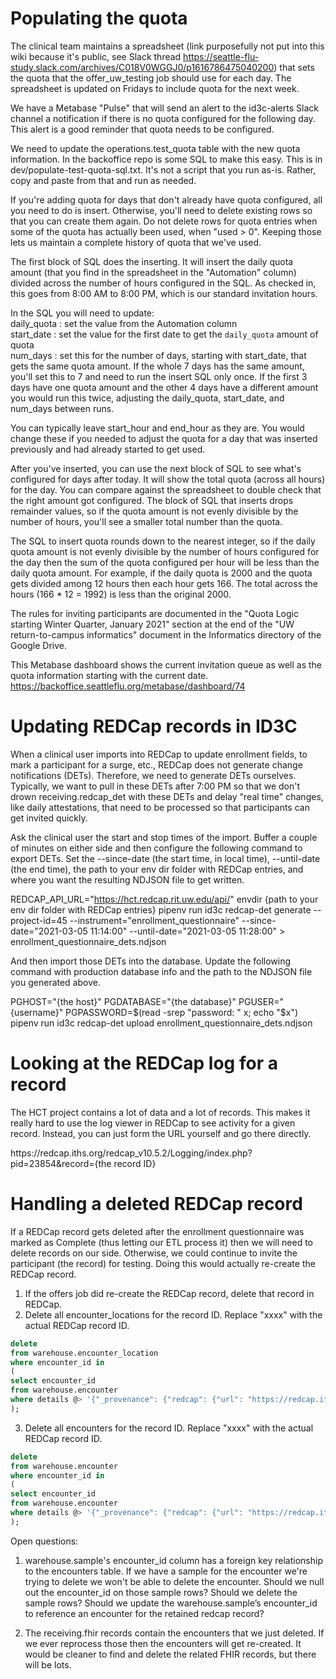 # Populating the quota
The clinical team maintains a spreadsheet (link purposefully not put into this wiki because it's public, see Slack thread https://seattle-flu-study.slack.com/archives/C018V0WGGJ0/p1616786475040200) that sets the quota that the 
offer_uw_testing job should use for each day. The spreadsheet is updated on Fridays to include quota for the next week.

We have a Metabase "Pulse" that will send an alert to the id3c-alerts Slack channel a notification if there is no quota configured for the following day. This alert is a good reminder that quota needs to be configured.

We need to update the operations.test_quota table with the new quota information. In the backoffice repo is some SQL to make this easy. This is in dev/populate-test-quota-sql.txt. It's not a script that you run as-is. Rather, copy and paste from that and run as needed.

If you're adding quota for days that don't already have quota configured, all you need to do is insert. Otherwise, you'll need to delete existing rows so that you can create them again. Do not delete rows for quota entries when some of the quota has actually been used, when "used > 0". Keeping those lets us maintain a complete history of quota that we've used.

The first block of SQL does the inserting. It will insert the daily quota amount (that you find in the spreadsheet in the "Automation" column) divided across the number of hours configured in the SQL. As checked in, this goes from 8:00 AM to 8:00 PM, which is our standard invitation hours.

In the SQL you will need to update:  
daily_quota  : set the value from the Automation column  
start_date : set the value for the first date to get the `daily_quota` amount of quota   
num_days : set this for the number of days, starting with start_date, that gets the same quota amount. If the whole 7 days has the same amount, you'll set this to 7 and need to run the insert SQL only once. If the first 3 days have one quota amount and the other 4 days have a different amount you would run this twice, adjusting the daily_quota, start_date, and num_days between runs.

You can typically leave start_hour and end_hour as they are. You would change these if you needed to adjust the quota for a day that was inserted previously and had already started to get used.

After you've inserted, you can use the next block of SQL to see what's configured for days after today. It will show the total quota (across all hours) for the day. You can compare against the spreadsheet to double check that the right amount got configured. The block of SQL that inserts drops remainder values, so if the quota amount is not evenly divisible by the number of hours, you'll see a smaller total number than the quota.

The SQL to insert quota rounds down to the nearest integer, so if the daily quota amount is not evenly divisible by the number of hours configured for the day then the sum of the quota configured per hour will be less than the daily quota amount. For example, if the daily quota is 2000 and the quota gets divided among 12 hours then each hour gets 166. The total across the hours (166 * 12 = 1992) is less than the original 2000.

The rules for inviting participants are documented in the "Quota Logic starting Winter Quarter, January 2021" section at the end of the "UW return-to-campus informatics" document in the Informatics directory of the Google Drive.

This Metabase dashboard shows the current invitation queue as well as the quota information starting with the current date.   
https://backoffice.seattleflu.org/metabase/dashboard/74

# Updating REDCap records in ID3C

When a clinical user imports into REDCap to update enrollment fields, to mark a participant for a surge, etc., REDCap does not generate change notifications (DETs). Therefore, we need to generate DETs ourselves. Typically, we want to pull in these DETs after 7:00 PM so that we don't drown receiving.redcap_det with these DETs and delay "real time" changes, like daily attestations, that need to be processed so that participants can get invited quickly.

Ask the clinical user the start and stop times of the import. Buffer a couple of minutes on either side and then configure the following command to export DETs. Set the --since-date (the start time, in local time), --until-date (the end time), the path to your env dir folder with REDCap entries, and where you want the resulting NDJSON file to get written.

REDCAP_API_URL="https://hct.redcap.rit.uw.edu/api/" envdir {path to your env dir folder with REDCap entries} pipenv run id3c redcap-det generate --project-id=45 --instrument="enrollment_questionnaire" --since-date="2021-03-05 11:14:00" --until-date="2021-03-05 11:28:00" > enrollment_questionnaire_dets.ndjson

And then import those DETs into the database. Update the following command with production database info and the path to the NDJSON file you generated above. 

PGHOST="{the host}" PGDATABASE="{the database}" PGUSER="{username}" PGPASSWORD=$(read -srep "password: " x; echo "$x") pipenv run id3c redcap-det upload enrollment_questionnaire_dets.ndjson

# Looking at the REDCap log for a record
The HCT project contains a lot of data and a lot of records. This makes it really hard to use the log viewer in REDCap to see activity for a given record. Instead, you can just form the URL yourself and go there directly.  
<div style="display: inline">https://redcap.iths.org/redcap_v10.5.2/Logging/index.php?pid=23854&record={the record ID}</div>
  
# Handling a deleted REDCap record
If a REDCap record gets deleted after the enrollment questionnaire was marked as Complete (thus letting our ETL process it) then we will need to delete records on our side. Otherwise, we could continue to invite the participant (the record) for testing. Doing this would actually re-create the REDCap record.
1. If the offers job did re-create the REDCap record, delete that record in REDCap.
2. Delete all encounter_locations for the record ID. Replace "xxxx" with the actual REDCap record ID.
```sql
delete
from warehouse.encounter_location
where encounter_id in
(
select encounter_id
from warehouse.encounter
where details @> '{"_provenance": {"redcap": {"url": "https://redcap.iths.org/", "project_id":23854, "record_id":"xxxx"}}}'
);
```
3. Delete all encounters for the record ID. Replace "xxxx" with the actual REDCap record ID.
```sql
delete
from warehouse.encounter
where encounter_id in
(
select encounter_id
from warehouse.encounter
where details @> '{"_provenance": {"redcap": {"url": "https://redcap.iths.org/", "project_id":23854, "record_id":"xxxx"}}}'
);
```
Open questions: 
1. warehouse.sample's encounter_id column has a foreign key relationship to the encounters table. If we have a sample for the encounter we're trying to delete we won't be able to delete the encounter. Should we null out the encounter_id on those sample rows? Should we delete the sample rows? Should we update the warehouse.sample’s encounter_id to reference an encounter for the retained redcap record?

2. The receiving.fhir records contain the encounters that we just deleted. If we ever reprocess those then the encounters will get re-created. It would be cleaner to find and delete the related FHIR records, but there will be lots.

